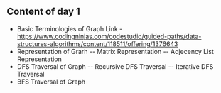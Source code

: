 ## Content of day 1
- Basic Terminologies of Graph Link - https://www.codingninjas.com/codestudio/guided-paths/data-structures-algorithms/content/118511/offering/1376643
- Representation of Grarh
-- Matrix Representation
-- Adjecency List Representation
- DFS Traversal of Graph
-- Recursive DFS Traversal
-- Iterative DFS Traversal
- BFS Traversal of Graph
